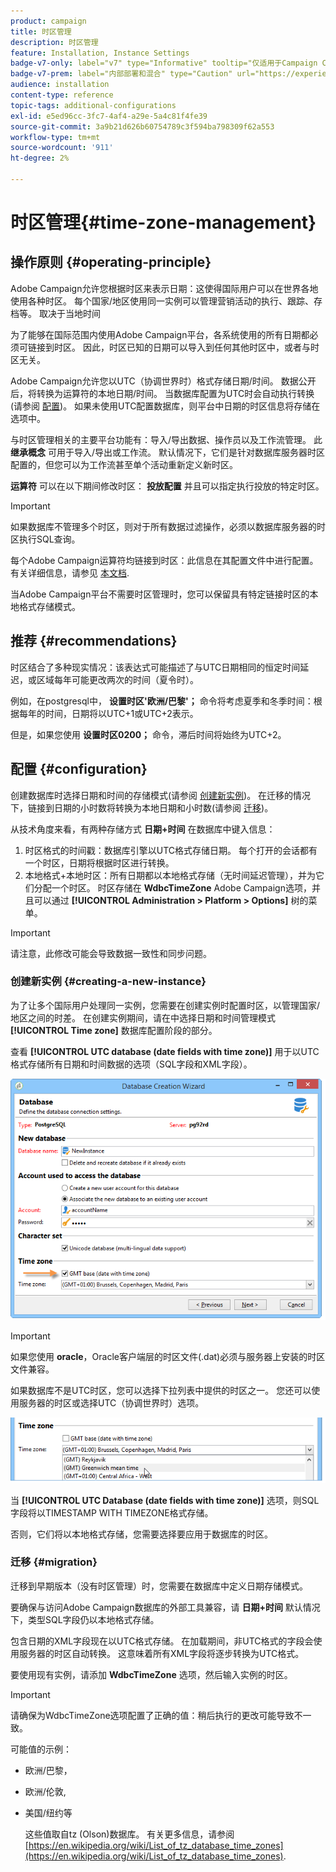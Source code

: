 ```yaml
---
product: campaign
title: 时区管理
description: 时区管理
feature: Installation, Instance Settings
badge-v7-only: label="v7" type="Informative" tooltip="仅适用于Campaign Classicv7"
badge-v7-prem: label="内部部署和混合" type="Caution" url="https://experienceleague.adobe.com/docs/campaign-classic/using/installing-campaign-classic/architecture-and-hosting-models/hosting-models-lp/hosting-models.html?lang=zh-Hans" tooltip="仅适用于内部部署和混合部署"
audience: installation
content-type: reference
topic-tags: additional-configurations
exl-id: e5ed96cc-3fc7-4af4-a29e-5a4c81f4fe39
source-git-commit: 3a9b21d626b60754789c3f594ba798309f62a553
workflow-type: tm+mt
source-wordcount: '911'
ht-degree: 2%

---
```


# 时区管理{#time-zone-management}



## 操作原则 {#operating-principle}

Adobe Campaign允许您根据时区来表示日期：这使得国际用户可以在世界各地使用各种时区。 每个国家/地区使用同一实例可以管理营销活动的执行、跟踪、存档等。 取决于当地时间

为了能够在国际范围内使用Adobe Campaign平台，各系统使用的所有日期都必须可链接到时区。 因此，时区已知的日期可以导入到任何其他时区中，或者与时区无关。

Adobe Campaign允许您以UTC（协调世界时）格式存储日期/时间。 数据公开后，将转换为运算符的本地日期/时间。 当数据库配置为UTC时会自动执行转换(请参阅 [配置](#configuration))。 如果未使用UTC配置数据库，则平台中日期的时区信息将存储在选项中。

与时区管理相关的主要平台功能有：导入/导出数据、操作员以及工作流管理。 此 **继承概念** 可用于导入/导出或工作流。 默认情况下，它们是针对数据库服务器时区配置的，但您可以为工作流甚至单个活动重新定义新时区。

**运算符** 可以在以下期间修改时区： **投放配置** 并且可以指定执行投放的特定时区。

>[!IMPORTANT]
>
>如果数据库不管理多个时区，则对于所有数据过滤操作，必须以数据库服务器的时区执行SQL查询。

每个Adobe Campaign运算符均链接到时区：此信息在其配置文件中进行配置。 有关详细信息，请参见 [本文档](../../platform/using/access-management.md).

当Adobe Campaign平台不需要时区管理时，您可以保留具有特定链接时区的本地格式存储模式。

## 推荐 {#recommendations}

时区结合了多种现实情况：该表达式可能描述了与UTC日期相同的恒定时间延迟，或区域每年可能更改两次的时间（夏令时）。

例如，在postgresql中， **设置时区&#39;欧洲/巴黎&#39;；** 命令将考虑夏季和冬季时间：根据每年的时间，日期将以UTC+1或UTC+2表示。

但是，如果您使用 **设置时区0200；** 命令，滞后时间将始终为UTC+2。

## 配置 {#configuration}

创建数据库时选择日期和时间的存储模式(请参阅 [创建新实例](#creating-a-new-instance))。 在迁移的情况下，链接到日期的小时数将转换为本地日期和小时数(请参阅 [迁移](#migration))。

从技术角度来看，有两种存储方式 **日期+时间** 在数据库中键入信息：

1. 时区格式的时间戳：数据库引擎以UTC格式存储日期。 每个打开的会话都有一个时区，日期将根据时区进行转换。
1. 本地格式+本地时区：所有日期都以本地格式存储（无时间延迟管理），并为它们分配一个时区。 时区存储在 **WdbcTimeZone** Adobe Campaign选项，并且可以通过 **[!UICONTROL Administration > Platform > Options]** 树的菜单。

>[!IMPORTANT]
>
>请注意，此修改可能会导致数据一致性和同步问题。

### 创建新实例 {#creating-a-new-instance}

为了让多个国际用户处理同一实例，您需要在创建实例时配置时区，以管理国家/地区之间的时差。 在创建实例期间，请在中选择日期和时间管理模式 **[!UICONTROL Time zone]** 数据库配置阶段的部分。

查看 **[!UICONTROL UTC database (date fields with time zone)]** 用于以UTC格式存储所有日期和时间数据的选项（SQL字段和XML字段）。

![](assets/install_wz_select_utc_option.png)

>[!IMPORTANT]
>
>如果您使用 **oracle**，Oracle客户端层的时区文件(.dat)必须与服务器上安装的时区文件兼容。

如果数据库不是UTC时区，您可以选择下拉列表中提供的时区之一。 您还可以使用服务器的时区或选择UTC（协调世界时）选项。

![](assets/install_wz_unselect_utc_option.png)

当 **[!UICONTROL UTC Database (date fields with time zone)]** 选项，则SQL字段将以TIMESTAMP WITH TIMEZONE格式存储。

否则，它们将以本地格式存储，您需要选择要应用于数据库的时区。

### 迁移 {#migration}

迁移到早期版本（没有时区管理）时，您需要在数据库中定义日期存储模式。

要确保与访问Adobe Campaign数据库的外部工具兼容，请 **日期+时间** 默认情况下，类型SQL字段仍以本地格式存储。

包含日期的XML字段现在以UTC格式存储。 在加载期间，非UTC格式的字段会使用服务器的时区自动转换。 这意味着所有XML字段将逐步转换为UTC格式。

要使用现有实例，请添加 **WdbcTimeZone** 选项，然后输入实例的时区。

>[!IMPORTANT]
>
>请确保为WdbcTimeZone选项配置了正确的值：稍后执行的更改可能导致不一致。

可能值的示例：

* 欧洲/巴黎，
* 欧洲/伦敦,
* 美国/纽约等

  这些值取自tz (Olson)数据库。 有关更多信息，请参阅 [https://en.wikipedia.org/wiki/List_of_tz_database_time_zones](https://en.wikipedia.org/wiki/List_of_tz_database_time_zones).
